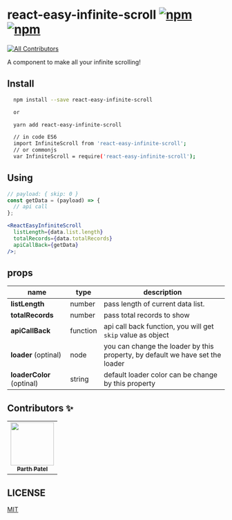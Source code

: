 # react-easy-infinite-scroll [![npm](https://img.shields.io/npm/dt/react-easy-infinite-scroll.svg?style=flat-square)](https://www.npmjs.com/package/react-easy-infinite-scroll) [![npm](https://img.shields.io/npm/v/react-easy-infinite-scroll.svg?style=flat-square)](https://www.npmjs.com/package/react-easy-infinite-scroll)

<!-- ALL-CONTRIBUTORS-BADGE:START - Do not remove or modify this section -->

[![All Contributors](https://img.shields.io/badge/all_contributors-1-orange.svg?style=flat-square)](#contributors-)

<!-- ALL-CONTRIBUTORS-BADGE:END -->

A component to make all your infinite scrolling!

## Install

```bash
  npm install --save react-easy-infinite-scroll

  or

  yarn add react-easy-infinite-scroll

  // in code ES6
  import InfiniteScroll from 'react-easy-infinite-scroll';
  // or commonjs
  var InfiniteScroll = require('react-easy-infinite-scroll');
```

## Using

```jsx
// payload: { skip: 0 }
const getData = (payload) => {
  // api call
};

<ReactEasyInfiniteScroll
  listLength={data.list.length}
  totalRecords={data.totalRecords}
  apiCallBack={getData}
/>;
```

## props

| name                      | type     | description                                                                   |
| ------------------------- | -------- | ----------------------------------------------------------------------------- |
| **listLength**            | number   | pass length of current data list.                                             |
| **totalRecords**          | number   | pass total records to show                                                    |
| **apiCallBack**           | function | api call back function, you will get `skip` value as object                   |
| **loader** (optinal)      | node     | you can change the loader by this property, by default we have set the loader |
| **loaderColor** (optinal) | string   | default loader color can be change by this property                           |

## Contributors ✨

<!-- ALL-CONTRIBUTORS-LIST:START - Do not remove or modify this section -->
<!-- prettier-ignore-start -->
<!-- markdownlint-disable -->
<table>
  <tr>
    <td align="center"><a href="https://github.com/ParthPatel-DA"><img src="https://avatars.githubusercontent.com/u/35848924?s=100&v=4" width="100px;" alt=""/><br /><sub><b>Parth Patel</b></sub></a></td>
  </tr>
</table>
<!-- markdownlint-restore -->
<!-- prettier-ignore-end -->
<!-- ALL-CONTRIBUTORS-LIST:END -->

## LICENSE

[MIT](LICENSE)
